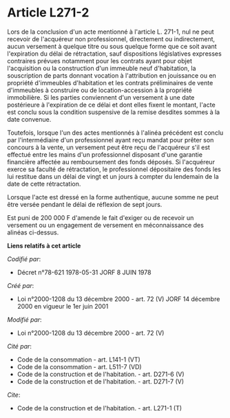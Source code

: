 # Article L271-2

Lors de la conclusion d'un acte mentionné à l'article L. 271-1, nul ne peut recevoir de l'acquéreur non professionnel,
directement ou indirectement, aucun versement à quelque titre ou sous quelque forme que ce soit avant l'expiration du délai
de rétractation, sauf dispositions législatives expresses contraires prévues notamment pour les contrats ayant pour objet
l'acquisition ou la construction d'un immeuble neuf d'habitation, la souscription de parts donnant vocation à l'attribution
en jouissance ou en propriété d'immeubles d'habitation et les contrats préliminaires de vente d'immeubles à construire ou de
location-accession à la propriété immobilière. Si les parties conviennent d'un versement à une date postérieure à
l'expiration de ce délai et dont elles fixent le montant, l'acte est conclu sous la condition suspensive de la remise
desdites sommes à la date convenue.

Toutefois, lorsque l'un des actes mentionnés à l'alinéa précédent est conclu par l'intermédiaire d'un professionnel ayant
reçu mandat pour prêter son concours à la vente, un versement peut être reçu de l'acquéreur s'il est effectué entre les mains
d'un professionnel disposant d'une garantie financière affectée au remboursement des fonds déposés. Si l'acquéreur exerce sa
faculté de rétractation, le professionnel dépositaire des fonds les lui restitue dans un délai de vingt et un jours à compter
du lendemain de la date de cette rétractation.

Lorsque l'acte est dressé en la forme authentique, aucune somme ne peut être versée pendant le délai de réflexion de sept
jours.

Est puni de 200 000 F d'amende le fait d'exiger ou de recevoir un versement ou un engagement de versement en méconnaissance
des alinéas ci-dessus.

**Liens relatifs à cet article**

_Codifié par_:

  - Décret n°78-621 1978-05-31 JORF 8 JUIN 1978

_Créé par_:

  - Loi n°2000-1208 du 13 décembre 2000 - art. 72 (V) JORF 14 décembre 2000 en vigueur le 1er juin 2001

_Modifié par_:

  - Loi n°2000-1208 du 13 décembre 2000 - art. 72 (V)

_Cité par_:

  - Code de la consommation - art. L141-1 (VT)
  - Code de la consommation - art. L511-7 (VD)
  - Code de la construction et de l'habitation. - art. D271-6 (V)
  - Code de la construction et de l'habitation. - art. D271-7 (V)

_Cite_:

  - Code de la construction et de l'habitation. - art. L271-1 (T)
